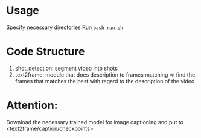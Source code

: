 # Usage
Specify necessary directories
Run `bash run.sh`

# Code Structure
1. shot_detection: segment video into shots
2. text2frame: module that does description to frames matching => find the frames that matches the best with regard to the description of the video

# Attention:
Download the necessary trained model for image captioning and put to <text2frame/caption/checkpoints>